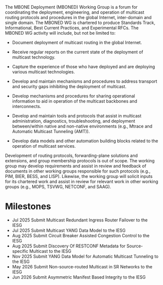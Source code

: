 The MBONE Deployment (MBONED) Working Group is a forum for coordinating the
deployment, engineering, and operation of multicast routing protocols 
and procedures in the global Internet, inter-domain and single domain. The MBONED WG 
is chartered to produce Standards Track, Informational, Best Current Practices, and Experimental RFCs.
The MBONED WG activity will include, but not be limited to:

- Document deployment of multicast routing in the global Internet.

- Receive regular reports on the current state of the deployment of
  multicast technology.

- Capture the experience of those who have deployed and are deploying
  various multicast technologies.

- Develop and maintain mechanisms and procedures to address transport
  and security gaps inhibiting the deployment of multicast.

- Develop mechanisms and procedures for sharing operational information
  to aid in operation of the multicast backbones and interconnects.

- Develop and maintain tools and protocols that assist in multicast administration,
  diagnostics, troubleshooting, and deployment between/within native and 
  non-native environments (e.g., Mtrace and Automatic Multicast Tunneling (AMT)).

- Develop data models and other automation building blocks related
  to the operation of multicast services.
  
Development of routing protocols, forwarding-plane solutions and extensions, and group membership protocols is out of scope.  The working group may develop requirements and assist in review and
feedback of documents in other working groups responsible for such
protocols (e.g., PIM, BIER, BESS, and LISP). Likewise, the working group
will solicit inputs for its chartered work and assist in review for
relevant work in other working groups (e.g., MOPS, TSVWG, NETCONF, and
SAAG).

#  Milestones

* Jul 2025 Submit Multicast Redundant Ingress Router Failover to the IESG
* Jul 2025 Submit Multicast YANG Data Model to the IESG
* Aug 2025 Submit Circuit Breaker Assisted Congestion Control to the IESG
* Aug 2025 Submit Discovery Of RESTCONF Metadata for Source-specific Multicast to the IESG
* Nov 2025 Submit YANG Data Model for Automatic Multicast Tunneling to the IESG
* May 2026 Submit Non-source-routed Multicast in SR Networks to the IESG
* Jun 2026 Submit Asymmetric Manifest Based Integrity to the IESG
